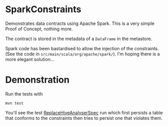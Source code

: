 # SparkConstraints

Demonstrates data contracts using Apache Spark.
This is a very simple Proof of Concept, nothing more.

The contract is stored in the metadata of a `DataFrame` in the metastore.

Spark code has been bastardised to allow the injection of the constraints.
(See the code in `src/main/scala/org/apache/spark/`).
I'm hoping there is a more elegant solution...


# Demonstration

Run the tests with 

`mvn test`

You'll see the test [ReplaceHiveAnalyserSpec](uk/co/odinconsultants/di/ReplaceHiveAnalyserSpec.scala) 
run which first persists a table that conforms to the constraints then tries to persist one that violates them. 